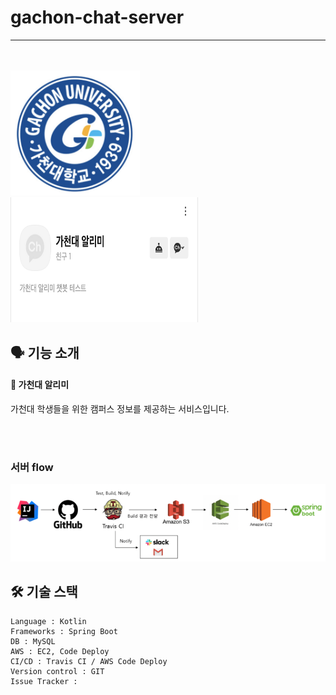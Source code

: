 # gachon-chat-server

---

<br/><br/>
<img src="image/gachon.png" width=207>
<img src="image/kakao-channel.png" width=300 height=200>

## 🗣 기능 소개

#### 🏫 가천대 알리미 

가천대 학생들을 위한 캠퍼스 정보를 제공하는 서비스입니다.

<br/><br/>

### 서버 flow
<img src="image/serverflow.png">

## 🛠 기술 스택
```
Language : Kotlin
Frameworks : Spring Boot
DB : MySQL
AWS : EC2, Code Deploy
CI/CD : Travis CI / AWS Code Deploy
Version control : GIT
Issue Tracker :
```
